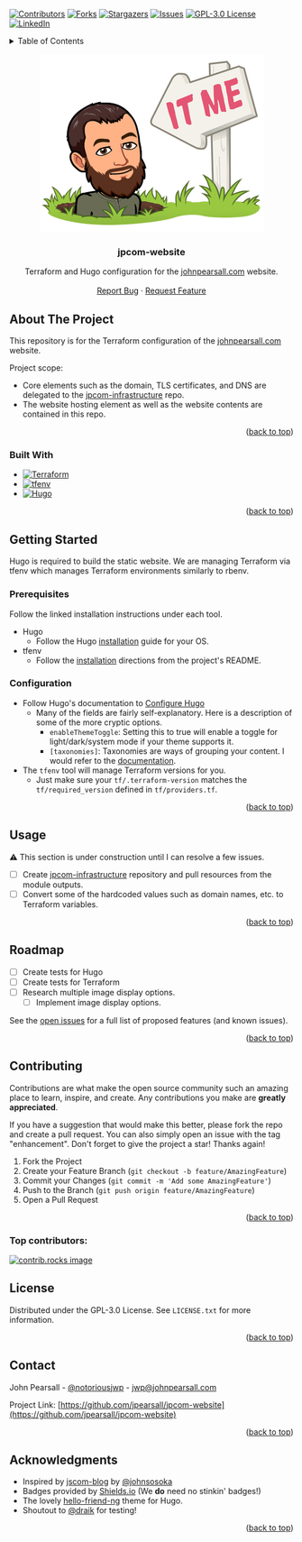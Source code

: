 <!-- Template kindly borrowed from https://github.com/othneildrew/Best-README-Template -->
<a id="readme-top"></a>


<!-- PROJECT SHIELDS -->
<!--
*** I'm using markdown "reference style" links for readability.
*** Reference links are enclosed in brackets [ ] instead of parentheses ( ).
*** See the bottom of this document for the declaration of the reference variables
*** for contributors-url, forks-url, etc. This is an optional, concise syntax you may use.
*** https://www.markdownguide.org/basic-syntax/#reference-style-links
-->
[![Contributors][contributors-shield]][contributors-url]
[![Forks][forks-shield]][forks-url]
[![Stargazers][stars-shield]][stars-url]
[![Issues][issues-shield]][issues-url]
[![GPL-3.0 License][license-shield]][license-url]
[![LinkedIn][linkedin-shield]][linkedin-url]


<!-- TABLE OF CONTENTS -->
<details>
  <summary>Table of Contents</summary>
  <ol>
    <li>
      <a href="#about-the-project">About The Project</a>
      <ul>
        <li><a href="#built-with">Built With</a></li>
      </ul>
    </li>
    <li>
      <a href="#getting-started">Getting Started</a>
      <ul>
        <li><a href="#prerequisites">Prerequisites</a></li>
        <li><a href="#configuration">Configuration</a></li>
      </ul>
    </li>
    <li><a href="#usage">Usage</a></li>
    <li><a href="#roadmap">Roadmap</a></li>
    <li><a href="#contributing">Contributing</a></li>
    <li><a href="#license">License</a></li>
    <li><a href="#contact">Contact</a></li>
    <li><a href="#acknowledgments">Acknowledgments</a></li>
  </ol>
</details>


<!-- PROJECT LOGO -->
<br />
<div align="center">
  <a href="https://github.com/jpearsall/jpcom-website">
    <img src="images/logo.png" alt="Logo" width="398" height="313">
  </a>

<h3 align="center">jpcom-website</h3>

  <p align="center">
    Terraform and Hugo configuration for the <a href="https://johnpearsall.com">johnpearsall.com</a> website.
    <br />
    <br />
    <a href="https://github.com/jpearsall/jpcom-website/issues/new?labels=bug&template=bug-report---.md">Report Bug</a>
    ·
    <a href="https://github.com/jpearsall/jpcom-website/issues/new?labels=enhancement&template=feature-request---.md">Request Feature</a>
  </p>
</div>


<!-- ABOUT THE PROJECT -->
<a id="about-the-project"></a>
## About The Project

This repository is for the Terraform configuration of the [johnpearsall.com](https://johnpearsall.com) website.

Project scope:
* Core elements such as the domain, TLS certificates, and DNS are delegated to the [jpcom-infrastructure](https://github.com/jpearsall/jpcom-infrastructure) repo.
* The website hosting element as well as the website contents are contained in this repo.

<p align="right">(<a href="#readme-top">back to top</a>)</p>

### Built With

* [![Terraform][Terraform]][Terraform-url]
* [![tfenv][Tfenv]][Tfenv-url]
* [![Hugo][Hugo]][Hugo-url]

<p align="right">(<a href="#readme-top">back to top</a>)</p>


<!-- GETTING STARTED -->
## Getting Started

Hugo is required to build the static website. We are managing Terraform via tfenv which manages Terraform environments similarly to rbenv.

### Prerequisites

Follow the linked installation instructions under each tool.

* Hugo
  * Follow the Hugo [installation](https://gohugo.io/installation/) guide for your OS.
* tfenv
  * Follow the [installation](https://github.com/tfutils/tfenv?tab=readme-ov-file#installation) directions from the project's README.

### Configuration

- Follow Hugo's documentation to [Configure Hugo](https://gohugo.io/getting-started/configuration/)
   - Many of the fields are fairly self-explanatory. Here is a description of some of the more cryptic options.
      - `enableThemeToggle`: Setting this to true will enable a toggle for light/dark/system mode if your theme supports it.
      - `[taxonomies]`: Taxonomies are ways of grouping your content. I would refer to the [documentation](https://gohugo.io/content-management/taxonomies/). 
- The `tfenv` tool will manage Terraform versions for you.
   - Just make sure your `tf/.terraform-version` matches the `tf/required_version` defined in `tf/providers.tf`.

<p align="right">(<a href="#readme-top">back to top</a>)</p>


<!-- USAGE EXAMPLES -->
## Usage

⚠️ This section is under construction until I can resolve a few issues.
* [ ] Create [jpcom-infrastructure](https://github.com/jpearsall/jpcom-infrastructure) repository and pull resources from the module outputs.
* [ ] Convert some of the hardcoded values such as domain names, etc. to Terraform variables.

<p align="right">(<a href="#readme-top">back to top</a>)</p>


<!-- ROADMAP -->
## Roadmap

- [ ] Create tests for Hugo
- [ ] Create tests for Terraform
- [ ] Research multiple image display options.
    - [ ] Implement image display options.

See the [open issues](https://github.com/jpearsall/jpcom-website/issues) for a full list of proposed features (and known issues).

<p align="right">(<a href="#readme-top">back to top</a>)</p>



<!-- CONTRIBUTING -->
## Contributing

Contributions are what make the open source community such an amazing place to learn, inspire, and create. Any contributions you make are **greatly appreciated**.

If you have a suggestion that would make this better, please fork the repo and create a pull request. You can also simply open an issue with the tag "enhancement".
Don't forget to give the project a star! Thanks again!

1. Fork the Project
2. Create your Feature Branch (`git checkout -b feature/AmazingFeature`)
3. Commit your Changes (`git commit -m 'Add some AmazingFeature'`)
4. Push to the Branch (`git push origin feature/AmazingFeature`)
5. Open a Pull Request

<p align="right">(<a href="#readme-top">back to top</a>)</p>

### Top contributors:

<a href="https://github.com/jpearsall/jpcom-website/graphs/contributors">
  <img src="https://contrib.rocks/image?repo=jpearsall/jpcom-website" alt="contrib.rocks image" />
</a>



<!-- LICENSE -->
## License

Distributed under the GPL-3.0 License. See `LICENSE.txt` for more information.

<p align="right">(<a href="#readme-top">back to top</a>)</p>



<!-- CONTACT -->
## Contact

John Pearsall - [@notoriousjwp](https://twitter.com/notoriousjwp) - [jwp@johnpearsall.com](mailto:jwp@johnpearsall.com)

Project Link: [https://github.com/jpearsall/jpcom-website](https://github.com/jpearsall/jpcom-website)

<p align="right">(<a href="#readme-top">back to top</a>)</p>



<!-- ACKNOWLEDGMENTS -->
## Acknowledgments

* Inspired by [jscom-blog](https://github.com/johnsosoka/jscom-blog) by [@johnsosoka](https://github.com/johnsosoka)
* Badges provided by [Shields.io](https://shields.io) (We **do** need no stinkin' badges!)
* The lovely [hello-friend-ng](https://themes.gohugo.io/themes/hugo-theme-hello-friend-ng/) theme for Hugo.
* Shoutout to [@draik](https://github.com/draik) for testing!

<p align="right">(<a href="#readme-top">back to top</a>)</p>

<!-- MARKDOWN LINKS & IMAGES -->
<!-- https://www.markdownguide.org/basic-syntax/#reference-style-links -->
[contributors-shield]: https://img.shields.io/github/contributors/jpearsall/jpcom-website.svg?style=for-the-badge
[contributors-url]: https://github.com/jpearsall/jpcom-website/graphs/contributors
[forks-shield]: https://img.shields.io/github/forks/jpearsall/jpcom-website.svg?style=for-the-badge
[forks-url]: https://github.com/jpearsall/jpcom-website/network/members
[stars-shield]: https://img.shields.io/github/stars/jpearsall/jpcom-website.svg?style=for-the-badge
[stars-url]: https://github.com/jpearsall/jpcom-website/stargazers
[issues-shield]: https://img.shields.io/github/issues/jpearsall/jpcom-website.svg?style=for-the-badge
[issues-url]: https://github.com/jpearsall/jpcom-website/issues
[license-shield]: https://img.shields.io/github/license/jpearsall/jpcom-website.svg?style=for-the-badge
[license-url]: https://github.com/jpearsall/jpcom-website/blob/master/LICENSE.txt
[linkedin-shield]: https://img.shields.io/badge/-LinkedIn-black.svg?style=for-the-badge&logo=linkedin&colorB=555
[linkedin-url]: https://linkedin.com/in/jwpearsall

[Terraform]: https://img.shields.io/badge/terraform-7b42bc?style=for-the-badge&logo=terraform&logoColor=white
[Terraform-url]: https://terraform.io/
[Tfenv]: https://img.shields.io/badge/tfenv-000000?style=for-the-badge&logo=github&logoColor=white
[Tfenv-url]: https://github.com/tfutils/tfenv
[Hugo]: https://img.shields.io/badge/hugo-00875d?style=for-the-badge&logo=hugo&logoColor=white
[Hugo-url]: https://gohugo.io/
